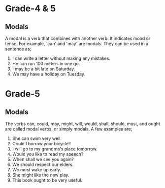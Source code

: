 # Grade-4 & 5

## Modals

A modal is a verb that combines with another verb. It indicates mood or tense. For example, 'can' and 'may' are modals. They can be used in a sentence as;
1. I can write a letter without making any mistakes.
2. He can run 100 meters in one go.
3. I may be a bit late on Saturday.
4. We may have a holiday on Tuesday.

# Grade-5

## Modals

The verbs can, could, may, might, will, would, shall, should, must, and ought are called modal verbs, or simply modals. A few examples are;
1. She can swim very well.
2. Could I borrow your bicycle?
3. I will go to my grandma's place tomorrow.
4. Would you like to read my speech?
5. When shall we see you again?
6. We should respect our elders.
7. We must wake up early.
8. She might like the new play.
9. This book ought to be very useful.